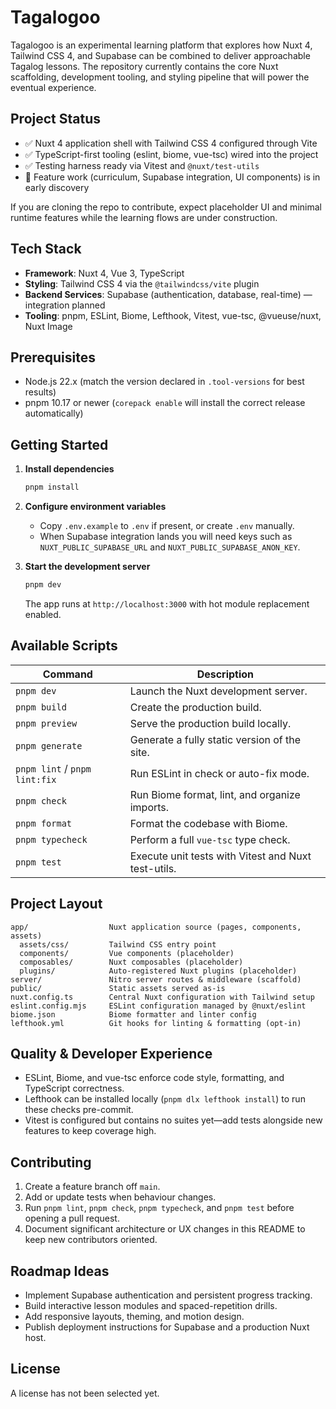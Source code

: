 # Tagalogoo

Tagalogoo is an experimental learning platform that explores how Nuxt 4, Tailwind CSS 4, and Supabase can be combined to deliver approachable Tagalog lessons. The repository currently contains the core Nuxt scaffolding, development tooling, and styling pipeline that will power the eventual experience.

## Project Status

- ✅ Nuxt 4 application shell with Tailwind CSS 4 configured through Vite
- ✅ TypeScript-first tooling (eslint, biome, vue-tsc) wired into the project
- ✅ Testing harness ready via Vitest and `@nuxt/test-utils`
- 🚧 Feature work (curriculum, Supabase integration, UI components) is in early discovery

If you are cloning the repo to contribute, expect placeholder UI and minimal runtime features while the learning flows are under construction.

## Tech Stack

- **Framework**: Nuxt 4, Vue 3, TypeScript
- **Styling**: Tailwind CSS 4 via the `@tailwindcss/vite` plugin
- **Backend Services**: Supabase (authentication, database, real-time) — integration planned
- **Tooling**: pnpm, ESLint, Biome, Lefthook, Vitest, vue-tsc, @vueuse/nuxt, Nuxt Image

## Prerequisites

- Node.js 22.x (match the version declared in `.tool-versions` for best results)
- pnpm 10.17 or newer (`corepack enable` will install the correct release automatically)

## Getting Started

1. **Install dependencies**

   ```bash
   pnpm install
   ```

2. **Configure environment variables**
   - Copy `.env.example` to `.env` if present, or create `.env` manually.
   - When Supabase integration lands you will need keys such as `NUXT_PUBLIC_SUPABASE_URL` and `NUXT_PUBLIC_SUPABASE_ANON_KEY`.
3. **Start the development server**

   ```bash
   pnpm dev
   ```

   The app runs at `http://localhost:3000` with hot module replacement enabled.

## Available Scripts

| Command | Description |
| --- | --- |
| `pnpm dev` | Launch the Nuxt development server. |
| `pnpm build` | Create the production build. |
| `pnpm preview` | Serve the production build locally. |
| `pnpm generate` | Generate a fully static version of the site. |
| `pnpm lint` / `pnpm lint:fix` | Run ESLint in check or auto-fix mode. |
| `pnpm check` | Run Biome format, lint, and organize imports. |
| `pnpm format` | Format the codebase with Biome. |
| `pnpm typecheck` | Perform a full `vue-tsc` type check. |
| `pnpm test` | Execute unit tests with Vitest and Nuxt test-utils. |

## Project Layout

```
app/                  Nuxt application source (pages, components, assets)
  assets/css/         Tailwind CSS entry point
  components/         Vue components (placeholder)
  composables/        Nuxt composables (placeholder)
  plugins/            Auto-registered Nuxt plugins (placeholder)
server/               Nitro server routes & middleware (scaffold)
public/               Static assets served as-is
nuxt.config.ts        Central Nuxt configuration with Tailwind setup
eslint.config.mjs     ESLint configuration managed by @nuxt/eslint
biome.json            Biome formatter and linter config
lefthook.yml          Git hooks for linting & formatting (opt-in)
```

## Quality & Developer Experience

- ESLint, Biome, and vue-tsc enforce code style, formatting, and TypeScript correctness.
- Lefthook can be installed locally (`pnpm dlx lefthook install`) to run these checks pre-commit.
- Vitest is configured but contains no suites yet—add tests alongside new features to keep coverage high.

## Contributing

1. Create a feature branch off `main`.
2. Add or update tests when behaviour changes.
3. Run `pnpm lint`, `pnpm check`, `pnpm typecheck`, and `pnpm test` before opening a pull request.
4. Document significant architecture or UX changes in this README to keep new contributors oriented.

## Roadmap Ideas

- Implement Supabase authentication and persistent progress tracking.
- Build interactive lesson modules and spaced-repetition drills.
- Add responsive layouts, theming, and motion design.
- Publish deployment instructions for Supabase and a production Nuxt host.

## License

A license has not been selected yet.
